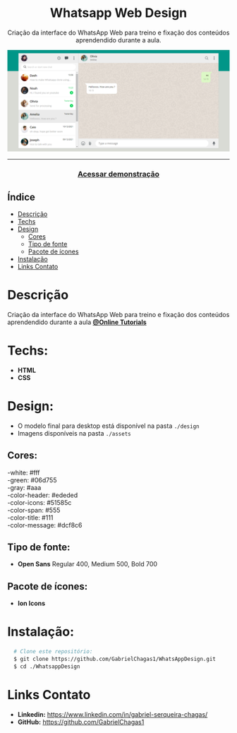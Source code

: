 <div align="center">
    <h1 align="center">Whatsapp Web Design</h1>
    <p>Criação da interface do WhatsApp Web para treino e fixação dos conteúdos aprendendido durante a aula.</p>
    <img src="./design/mockup.png" alt="Logo" width="800">
</div>

---
<h3 align="center">
  <a href="https://whats-app-design.vercel.app/">Acessar demonstração</a>
</h3>

## Índice

* [Descrição](#descrição)
* [Techs](#techs)
* [Design](#design)
  * [Cores](#cores)
  * [Tipo de fonte](#tipo-de-fonte)
  * [Pacote de ícones](#pacote-de-ícones)
* [Instalação](#instalação)
* [Links Contato](#links-contato)

# Descrição
Criação da interface do WhatsApp Web para treino e fixação dos conteúdos aprendendido durante a aula [**@Online Tutorials**](https://www.youtube.com/watch?v=2vfT5nwNvNo)

# Techs: 
- **HTML**
- **CSS**

# Design:
- O modelo final para desktop está disponível na pasta `./design`
- Imagens disponíveis na pasta `./assets`<br>

## Cores:
-white: #fff<br>
-green: #06d755<br>
-gray: #aaa<br>
-color-header: #ededed<br>
-color-icons: #51585c<br>
-color-span: #555<br>
-color-title: #111<br>
-color-message: #dcf8c6<br>

## Tipo de fonte:
- **Open Sans** Regular 400, Medium 500, Bold 700


## Pacote de ícones:
- **Ion Icons**

# Instalação:
```bash
  # Clone este repositório:
  $ git clone https://github.com/GabrielChagas1/WhatsAppDesign.git
  $ cd ./WhatsappDesign
```

# Links Contato
- **Linkedin:** https://www.linkedin.com/in/gabriel-serqueira-chagas/<br>
- **GitHub:** https://github.com/GabrielChagas1<br>